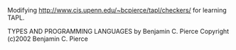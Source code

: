 Modifying http://www.cis.upenn.edu/~bcpierce/tapl/checkers/ for learning TAPL.

TYPES AND PROGRAMMING LANGUAGES by Benjamin C. Pierce Copyright (c)2002 Benjamin C. Pierce
